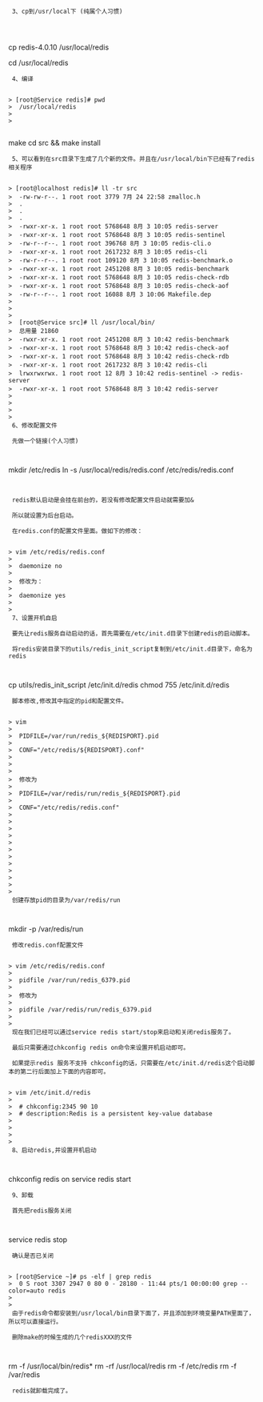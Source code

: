 ```
 3、cp到/usr/local下 (纯属个人习惯)  
 

 
```
 cp redis-4.0.10 /usr/local/redis

cd /usr/local/redis
```
 4、编译

 
> [root@Service redis]# pwd  
>  /usr/local/redis
> 
>  
 
```
 make
cd src && make install
```
 5、可以看到在src目录下生成了几个新的文件。并且在/usr/local/bin下已经有了redis相关程序

 
> [root@localhost redis]# ll -tr src  
>  -rw-rw-r--. 1 root root 3779 7月 24 22:58 zmalloc.h  
>  .  
>  .  
>  .  
>  -rwxr-xr-x. 1 root root 5768648 8月 3 10:05 redis-server  
>  -rwxr-xr-x. 1 root root 5768648 8月 3 10:05 redis-sentinel  
>  -rw-r--r--. 1 root root 396768 8月 3 10:05 redis-cli.o  
>  -rwxr-xr-x. 1 root root 2617232 8月 3 10:05 redis-cli  
>  -rw-r--r--. 1 root root 109120 8月 3 10:05 redis-benchmark.o  
>  -rwxr-xr-x. 1 root root 2451208 8月 3 10:05 redis-benchmark  
>  -rwxr-xr-x. 1 root root 5768648 8月 3 10:05 redis-check-rdb  
>  -rwxr-xr-x. 1 root root 5768648 8月 3 10:05 redis-check-aof  
>  -rw-r--r--. 1 root root 16088 8月 3 10:06 Makefile.dep
> 
>  
> 
>  [root@Service src]# ll /usr/local/bin/  
>  总用量 21860  
>  -rwxr-xr-x. 1 root root 2451208 8月 3 10:42 redis-benchmark  
>  -rwxr-xr-x. 1 root root 5768648 8月 3 10:42 redis-check-aof  
>  -rwxr-xr-x. 1 root root 5768648 8月 3 10:42 redis-check-rdb  
>  -rwxr-xr-x. 1 root root 2617232 8月 3 10:42 redis-cli  
>  lrwxrwxrwx. 1 root root 12 8月 3 10:42 redis-sentinel -> redis-server  
>  -rwxr-xr-x. 1 root root 5768648 8月 3 10:42 redis-server
> 
>  
> 
>  
 6、修改配置文件

 先做一个链接(个人习惯)

 
```
 mkdir /etc/redis
ln -s /usr/local/redis/redis.conf /etc/redis/redis.conf

```
 

 redis默认启动是会挂在前台的，若没有修改配置文件启动就需要加&

 所以就设置为后台启动。

 在redis.conf的配置文件里面。做如下的修改：

 
> vim /etc/redis/redis.conf
> 
>  daemonize no
> 
>  修改为：
> 
>  daemonize yes
> 
>  
 7、设置开机自启

 要先让redis服务自动启动的话，首先需要在/etc/init.d目录下创建redis的启动脚本。

 将redis安装目录下的utils/redis_init_script复制到/etc/init.d目录下，命名为redis

 
```
 cp utils/redis_init_script /etc/init.d/redis
chmod 755 /etc/init.d/redis
```
 脚本修改,修改其中指定的pid和配置文件。 

 
> vim
> 
>  PIDFILE=/var/run/redis_${REDISPORT}.pid
> 
>  CONF="/etc/redis/${REDISPORT}.conf"
> 
>  
> 
>  修改为
> 
>  PIDFILE=/var/redis/run/redis_${REDISPORT}.pid
> 
>  CONF="/etc/redis/redis.conf"
> 
>  
> 
>  
> 
>  
> 
>  
> 
>  
> 
>  
 创建存放pid的目录为/var/redis/run 

 
```
 mkdir -p /var/redis/run

```
 修改redis.conf配置文件

 
> vim /etc/redis/redis.conf
> 
>  pidfile /var/run/redis_6379.pid
> 
>  修改为
> 
>  pidfile /var/redis/run/redis_6379.pid
> 
>  
 现在我们已经可以通过service redis start/stop来启动和关闭redis服务了。

 最后只需要通过chkconfig redis on命令来设置开机启动即可。

 如果提示redis 服务不支持 chkconfig的话，只需要在/etc/init.d/redis这个启动脚本的第二行后面加上下面的内容即可。

 
> vim /etc/init.d/redis
> 
>  # chkconfig:2345 90 10  
>  # description:Redis is a persistent key-value database
> 
>  
> 
>  
 8、启动redis,并设置开机启动

 
```
 chkconfig redis on
service redis start
```
 9、卸载

 首先把redis服务关闭

 
```
 service redis stop
```
 确认是否已关闭

 
> [root@Service ~]# ps -elf | grep redis  
>  0 S root 3307 2947 0 80 0 - 28180 - 11:44 pts/1 00:00:00 grep --color=auto redis
> 
>  
 由于redis命令都安装到/usr/local/bin目录下面了，并且添加到环境变量PATH里面了，所以可以直接运行。

 删除make的时候生成的几个redisXXX的文件

 
```
 rm -f /usr/local/bin/redis*
rm -rf /usr/local/redis
rm -f /etc/redis
rm -f /var/redis
```
 redis就卸载完成了。 

 

 

 

   
 